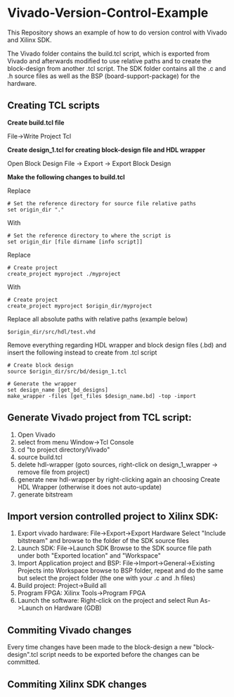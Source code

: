 # Vivado-Version-Control-Example
This Repository shows an example of how to do version control with Vivado and Xilinx SDK.

The Vivado folder contains the build.tcl script, which is exported from Vivado and afterwards modified to use relative paths and to create the block-design from another .tcl script.
The SDK folder contains all the .c and .h source files as well as the BSP (board-support-package) for the hardware.

## Creating TCL scripts
**Create build.tcl file**

File->Write Project Tcl

**Create design_1.tcl for creating block-design file and HDL wrapper**

Open Block Design
File -> Export -> Export Block Design

**Make the following changes to build.tcl**

Replace
```
# Set the reference directory for source file relative paths
set origin_dir "."
```
With
```
# Set the reference directory to where the script is
set origin_dir [file dirname [info script]]
```

Replace
```
# Create project
create_project myproject ./myproject
```
With
```
# Create project
create_project myproject $origin_dir/myproject
```

Replace all absolute paths with relative paths (example below)

`$origin_dir/src/hdl/test.vhd`

Remove everything regarding HDL wrapper and block design files (.bd) and insert the following instead to create from .tcl script
```
# Create block design
source $origin_dir/src/bd/design_1.tcl

# Generate the wrapper
set design_name [get_bd_designs]
make_wrapper -files [get_files $design_name.bd] -top -import
```

## Generate Vivado project from TCL script:
1. Open Vivado
2. select from menu Window->Tcl Console
3. cd "to project directory/Vivado"
4. source build.tcl
5. delete hdl-wrapper (goto sources, right-click on design_1_wrapper -> remove file from project)
6. generate new hdl-wrapper by right-clicking again an choosing Create HDL Wrapper (otherwise it does not auto-update)
7. generate bitstream

## Import version controlled project to Xilinx SDK:
1. Export vivado hardware: File->Export->Export Hardware
   Select "Include bitstream" and browse to the folder of the SDK source files
2. Launch SDK: File->Launch SDK
   Browse to the SDK source file path under both "Exported location" and "Workspace"
3. Import Application project and BSP: File->Import->General->Existing Projects into Workspace
   browse to BSP folder, repeat and do the same but select the project folder (the one with your .c and .h files)
4. Build project: Project->Build all
5. Program FPGA: Xilinx Tools->Program FPGA
6. Launch the software: Right-click on the project and select Run As->Launch on Hardware (GDB)

## Commiting Vivado changes
Every time changes have been made to the block-design a new "block-design".tcl script needs to be exported before the changes can be committed.

## Commiting Xilinx SDK changes

